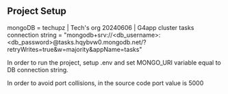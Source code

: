 ## Project Setup
mongoDB = techupz | Tech's org 20240606 | G4app cluster tasks
connection string = "mongodb+srv://<db_username>:<db_password>@tasks.hqybvw0.mongodb.net/?retryWrites=true&w=majority&appName=tasks"

In order to run the project, setup .env and set MONGO_URI variable equal to DB connection string.

In order to avoid port collisions, in the source code port value is 5000